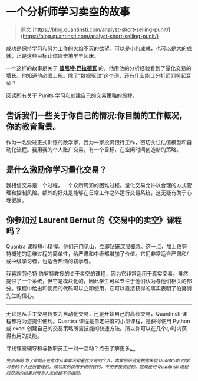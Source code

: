 # 一个分析师学习卖空的故事

> 原文:[https://blog.quantinsti.com/analyst-short-selling-punit/](https://blog.quantinsti.com/analyst-short-selling-punit/)

成功是保持学习和努力工作的火焰不灭的欲望。可以是小的成就，也可以是大的成就，正是这些目标让你兴奋地早早起床。

一个这样的故事是关于 **[普尼特·巴拉德瓦](https://www.linkedin.com/in/punitbharadwa/)** 的，他用他的分析经验看到了量化交易的增长。他知道他必须上船。除了“数据驱动”这个词，还有什么能让分析师们竖起耳朵？

阅读所有关于 Punits 学习和创建自己的交易策略的旅程。

## 告诉我们一些关于你自己的情况:你目前的工作概况，你的教育背景。

作为一名受过正式训练的数学家，我为一家投资银行工作，密切关注估值模型和自动化流程。我用我的个人账户交易，有一个目标，在空闲时间创造新的策略。

## **是什么激励你学习量化交易？**

我相信交易是一个过程，一个众所周知的困难过程。量化交易允许以合理的方式管理和控制风险。额外的好处是能够在日常工作之外运行交易系统，这无疑有助于心理健康。

## 你参加过 Laurent Bernut 的《交易中的卖空》课程吗？

Quantra 课程短小精悍。他们开门见山，立即钻研深层概念。这一点，加上伯努特概述的思维过程的简单性，给严肃和中级都增加了价值。它们非常适合严肃和/或中级学习者，也适合热情的初学者。

我喜欢劳伦特·伯努特教授的关于卖空的课程，因为它非常适用于真实交易。虽然提供了一个系统，但它是模块化的，因此学生可以专注于他们认为与他们相关的部分。课程中给出和使用的代码可以立即使用，它可以直接获得的事实表明了伯努特先生的信心。

* * *

无论是从手工交易转变为自动化交易，还是开始自己的高频交易，QuantInsti 课程都将为您提供便利。Quantra 课程是自定进度的小型课程，是获得使用 Python 或 excel 创建自己的交易策略所需技能的快速方法。所以你可以在几个小时内获得有用的技能。

寻找课堂辅导和与教职员工一对一互动？点击了解更多[。](https://www.quantinsti.com/epat)

<small>*免责声明:为了帮助正在考虑从事算法和量化交易的个人，本案例研究是根据来自 QuantInsti 的学习者的个人经历整理的。成功案例仅用于说明目的，不用于投资目的。完成任何 QuantInsti 课程后获得的结果对所有人来说都不尽相同。*</small>